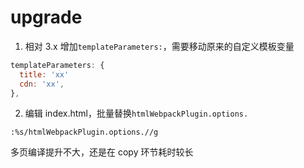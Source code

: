# upgrade
1. 相对 3.x 增加`templateParameters:`，需要移动原来的自定义模板变量
```js
templateParameters: {
  title: 'xx'
  cdn: 'xx',
},
```
2. 编辑 index.html，批量替换`htmlWebpackPlugin.options.`
```
:%s/htmlWebpackPlugin.options.//g
```

多页编译提升不大，还是在 copy 环节耗时较长

